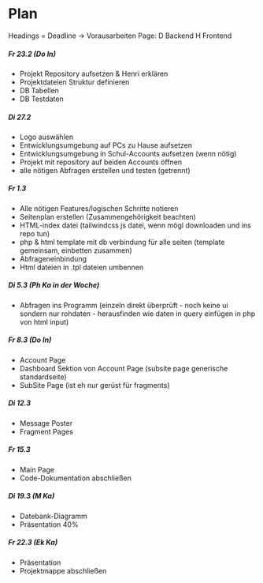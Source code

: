 
# Plan
Headings = Deadline -> Vorausarbeiten
Page: D Backend H Frontend
##### Fr 23.2 (Do In)
- Projekt Repository aufsetzen & Henri erklären
- Projektdateien Struktur definieren
- DB Tabellen
- DB Testdaten
##### Di 27.2
- Logo auswählen
- Entwicklungsumgebung auf PCs zu Hause aufsetzen
- Entwicklungsumgebung in Schul-Accounts aufsetzen (wenn nötig)
- Projekt mit repository auf beiden Accounts öffnen
- alle nötigen Abfragen erstellen und testen (getrennt)
##### Fr 1.3
- Alle nötigen Features/logischen Schritte notieren
- Seitenplan erstellen (Zusammengehörigkeit beachten)
- HTML-index datei (tailwindcss js datei, wenn mögl downloaden und ins repo tun)
- php & html template mit db verbindung für alle seiten (template gemeinsam, einbetten zusammen)
- Abfrageneinbindung
- Html dateien in .tpl dateien umbennen
##### Di 5.3 (Ph Ka in der Woche)
- Abfragen ins Programm (einzeln direkt überprüft - noch keine ui sondern nur rohdaten - herausfinden wie daten in query einfügen in php von html input)
##### Fr 8.3 (Do In)
- Account Page
- Dashboard Sektion von Account Page (subsite page generische standardseite)
- SubSite Page (ist eh nur gerüst für fragments)
##### Di 12.3
- Message Poster
- Fragment Pages
##### Fr 15.3
- Main Page
- Code-Dokumentation abschließen
##### Di 19.3 (M Ka)
- Datebank-Diagramm
- Präsentation 40%
##### Fr 22.3 (Ek Ka)
- Präsentation
- Projektmappe abschließen
